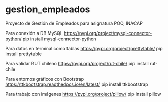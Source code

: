 # gestion_empleados

Proyecto de Gestión de Empleados para asignatura POO, INACAP

Para conexión a DB MySQL https://pypi.org/project/mysql-connector-python/
pip install mysql-connector-python

Para datos en terminal como tablas https://pypi.org/project/prettytable/
pip install prettytable

Para validar RUT chileno https://pypi.org/project/rut-chile/
pip install rut-chile

Para entornos gráficos con Bootstrap https://ttkbootstrap.readthedocs.io/en/latest/
pip install ttkbootstrap

Para trabajo con imágenes https://pypi.org/project/pillow/
pip install pillow
